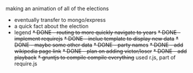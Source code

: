 making an animation of all of the elections
* eventually transfer to mongo/express
* a quick fact about the election
* legend
~~* DONE - routing to more quickly navigate to years~~
~~* DONE - implement requirejs~~
~~* DONE - inclue template to display new data~~
~~* DONE - maybe some other data~~
~~* DONE - party names~~
~~* DONE - add wikipedia page link~~
~~* DONE - plan on adding victor/loser~~
~~* DONE - add playback~~
~~* gruntjs to compile compile everything~~ used r.js, part of require.js

